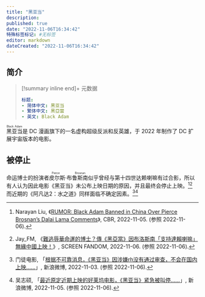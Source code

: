```yaml
---
title: "黑亚当"
description:
published: true
date: "2022-11-06T16:34:42"
特殊标签标记: #无标签
editor: markdown
dateCreated: "2022-11-06T16:34:42"
---
```


## 简介

> [!summary inline end]+ 元数据
>
> ```yaml
> 标题:
> - 简体中文: 黑亚当
> - 繁体中文: 黑亞當
> - 英文: Black Adam
> ```

<ruby>黑亚当<rp>(</rp><rt>Black Adam</rt><rp>)</rp></ruby>是 DC 漫画旗下的一名虚构超级反派和反英雄，于 2022 年制作了 DC 扩展宇宙版本的电影。

## 被停止

命运博士的扮演者<ruby>皮尔斯·布鲁斯南<rp>(</rp><rt>Pierce Brosnan</rt><rp>)</rp></ruby>似乎曾经与第十四世达赖喇嘛有过合影，所以有人认为因此电影《黑亚当》未公布上映日期的原因，并且最终会停止上映。[^babicp][^75894] 而近期的《阿凡达2：水之道》同样面临不确定因素。[^m54WJ][^yR48I]

[^babicp]: Narayan Liu, 《[RUMOR: Black Adam Banned in China Over Pierce Brosnan’s Dalai Lama Comments](https://web.archive.org/web/20221106090602/https://www.cbr.com/black-adam-banned-in-china-pierce-brosnan-dalai-lama-rumor/)》, CBR, 2022-11-05. (参照 2022-11-06).

[^75894]: Jay_FM, 《[難逃辱華命運的博士？傳《黑亞當》因布洛斯南「支持達賴喇嘛」無緣中國上映！](https://web.archive.org/web/20221106090734/https://www.toy-people.com/?p=75894)》, SCREEN FANDOM, 2022-11-06. (参照 2022-11-06).

[^m54WJ]: 门徒电影, 「[根据不可靠消息，《黑亚当》因涉嫌rh没有通过审查，不会在国内上映……](https://archive.ph/m54WJ "https://weibo.com/5143998400/MdkE94eCy")」, 新浪微博, 2022-11-03. (参照 2022-11-06).

[^yR48I]: 吴志硕, 「[最近原定近期上映的好莱坞电影，《黑亚当》紧急被叫停……](https://archive.ph/yR48I "https://weibo.com/1707579580/MdznScRN1")」, 新浪微博, 2022-11-05. (参照 2022-11-06).
